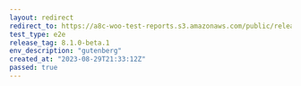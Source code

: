 ```yaml
---
layout: redirect
redirect_to: https://a8c-woo-test-reports.s3.amazonaws.com/public/release/8.1.0-beta.1/gutenberg/e2e/index.html
test_type: e2e
release_tag: 8.1.0-beta.1
env_description: "gutenberg"
created_at: "2023-08-29T21:33:12Z"
passed: true
---
```

